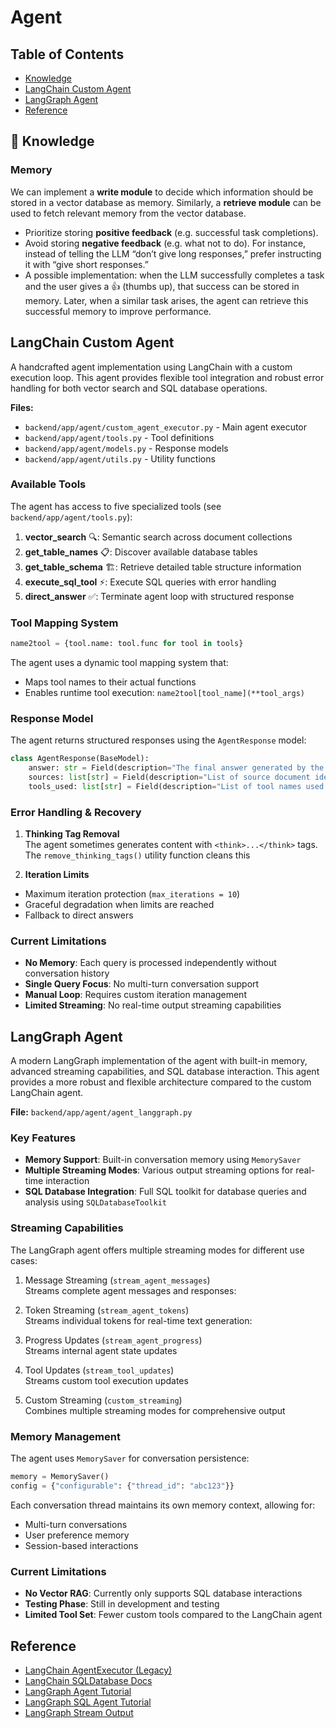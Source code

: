 # Agent

## Table of Contents
- [Knowledge](#-knowledge)
- [LangChain Custom Agent](#langchain-custom-agent)
- [LangGraph Agent](#langgraph-agent)
- [Reference](#reference)

## 🧠 Knowledge
### Memory
We can implement a **write module** to decide which information should be stored in a vector database as memory. Similarly, a **retrieve module** can be used to fetch relevant memory from the vector database.
- Prioritize storing **positive feedback** (e.g. successful task completions).
- Avoid storing **negative feedback** (e.g. what not to do). For instance, instead of telling the LLM “don’t give long responses,” prefer instructing it with “give short responses.”
- A possible implementation: when the LLM successfully completes a task and the user gives a 👍 (thumbs up), that success can be stored in memory. Later, when a similar task arises, the agent can retrieve this successful memory to improve performance.

## LangChain Custom Agent

A handcrafted agent implementation using LangChain with a custom execution loop. This agent provides flexible tool integration and robust error handling for both vector search and SQL database operations.

**Files:**
- `backend/app/agent/custom_agent_executor.py` - Main agent executor
- `backend/app/agent/tools.py` - Tool definitions
- `backend/app/agent/models.py` - Response models
- `backend/app/agent/utils.py` - Utility functions

### Available Tools

The agent has access to five specialized tools (see `backend/app/agent/tools.py`):

1. **vector_search** 🔍: Semantic search across document collections
2. **get_table_names** 📋: Discover available database tables
3. **get_table_schema** 🏗️: Retrieve detailed table structure information
4. **execute_sql_tool** ⚡: Execute SQL queries with error handling
5. **direct_answer** ✅: Terminate agent loop with structured response

### Tool Mapping System

```python
name2tool = {tool.name: tool.func for tool in tools}
```

The agent uses a dynamic tool mapping system that:
- Maps tool names to their actual functions
- Enables runtime tool execution: `name2tool[tool_name](**tool_args)`

### Response Model

The agent returns structured responses using the `AgentResponse` model:

```python
class AgentResponse(BaseModel):
    answer: str = Field(description="The final answer generated by the LLM.")
    sources: list[str] = Field(description="List of source document identifiers.")
    tools_used: list[str] = Field(description="List of tool names used to generate the answer.")
```

### Error Handling & Recovery

1. **Thinking Tag Removal**\
The agent sometimes generates content with `<think>...</think>` tags. The `remove_thinking_tags()` utility function cleans this

2. **Iteration Limits**
- Maximum iteration protection (`max_iterations = 10`)
- Graceful degradation when limits are reached
- Fallback to direct answers

### Current Limitations

- **No Memory**: Each query is processed independently without conversation history
- **Single Query Focus**: No multi-turn conversation support
- **Manual Loop**: Requires custom iteration management
- **Limited Streaming**: No real-time output streaming capabilities

## LangGraph Agent

A modern LangGraph implementation of the agent with built-in memory, advanced streaming capabilities, and SQL database interaction. This agent provides a more robust and flexible architecture compared to the custom LangChain agent.

**File:** `backend/app/agent/agent_langgraph.py`

### Key Features

- **Memory Support**: Built-in conversation memory using `MemorySaver`
- **Multiple Streaming Modes**: Various output streaming options for real-time interaction
- **SQL Database Integration**: Full SQL toolkit for database queries and analysis using `SQLDatabaseToolkit`


### Streaming Capabilities

The LangGraph agent offers multiple streaming modes for different use cases:

1. Message Streaming (`stream_agent_messages`)\
Streams complete agent messages and responses:

2. Token Streaming (`stream_agent_tokens`)\
Streams individual tokens for real-time text generation:

3. Progress Updates (`stream_agent_progress`)\
Streams internal agent state updates

4. Tool Updates (`stream_tool_updates`)\
Streams custom tool execution updates

5. Custom Streaming (`custom_streaming`)\
Combines multiple streaming modes for comprehensive output

### Memory Management

The agent uses `MemorySaver` for conversation persistence:

```python
memory = MemorySaver()
config = {"configurable": {"thread_id": "abc123"}}
```

Each conversation thread maintains its own memory context, allowing for:
- Multi-turn conversations
- User preference memory
- Session-based interactions

### Current Limitations

- **No Vector RAG**: Currently only supports SQL database interactions
- **Testing Phase**: Still in development and testing
- **Limited Tool Set**: Fewer custom tools compared to the LangChain agent

## Reference
- [LangChain AgentExecutor (Legacy)](https://python.langchain.com/docs/how_to/agent_executor/)
- [LangChain SQLDatabase Docs](https://python.langchain.com/api_reference/community/utilities/langchain_community.utilities.sql_database.SQLDatabase.html)
- [LangGraph Agent Tutorial](https://python.langchain.com/docs/tutorials/agents/)
- [LangGraph SQL Agent Tutorial](https://python.langchain.com/docs/tutorials/sql_qa/#agents)
- [LangGraph Stream Output](https://langchain-ai.github.io/langgraph/how-tos/streaming/)